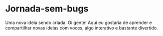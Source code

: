 # Jornada-sem-bugs
Uma nova ideia sendo criada.
Oi gente!
Aqui eu gostaria de aprender e compartilhar novas ideias com voces, algo interativo e bastante divertido.
